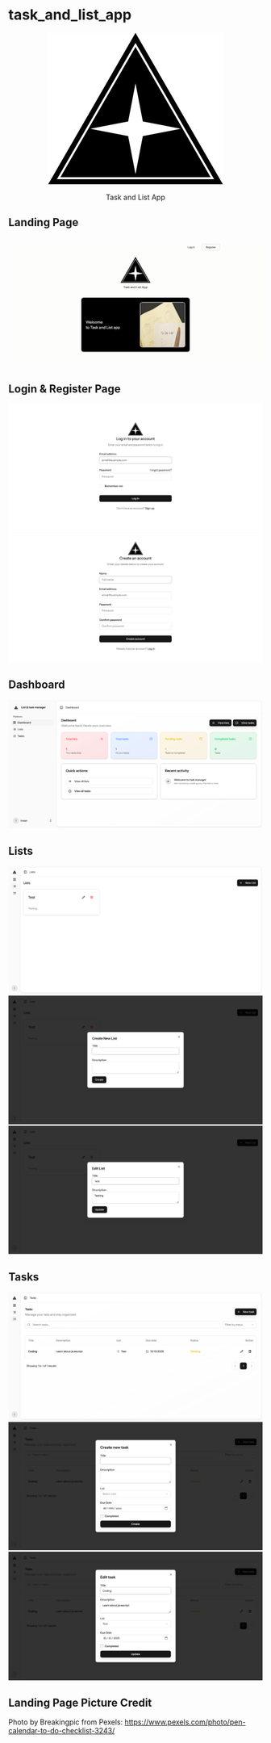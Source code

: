 # task_and_list_app
<p align="center">
    <img src="readmeimg/logo.svg" alt="logo">
</p>
<p align="center">
    Task and List App
</p>


## Landing Page
![landing page](/readmeimg/landing-page.png)

## Login & Register Page
![login page](/readmeimg/login-page.png)
![register page](/readmeimg/register-page.png)

## Dashboard
![dashboard](/readmeimg/dashboard-page.png)

## Lists
![lists index](/readmeimg/list-index.png)
![lists create](/readmeimg/list-create.png)
![lists edit](/readmeimg/list-edit.png)

## Tasks
![tasks index](/readmeimg/task-index.png)
![tasks create](/readmeimg/task-create.png)
![tasks edit](/readmeimg/task-edit.png)

## Landing Page Picture Credit
Photo by Breakingpic from Pexels: https://www.pexels.com/photo/pen-calendar-to-do-checklist-3243/